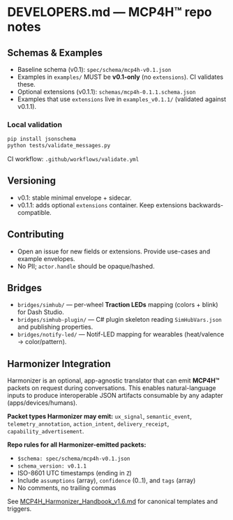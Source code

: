 # DEVELOPERS.md — MCP4H™ repo notes

## Schemas & Examples
- Baseline schema (v0.1): `spec/schema/mcp4h-v0.1.json`
- Examples in `examples/` MUST be **v0.1-only** (no `extensions`). CI validates these.
- Optional extensions (v0.1.1): `schemas/mcp4h-0.1.1.schema.json`
- Examples that use `extensions` live in `examples_v0.1.1/` (validated against v0.1.1).

### Local validation
```bash
pip install jsonschema
python tests/validate_messages.py
```
CI workflow: `.github/workflows/validate.yml`

## Versioning
- v0.1: stable minimal envelope + sidecar.
- v0.1.1: adds optional `extensions` container. Keep extensions backwards-compatible.

## Contributing
- Open an issue for new fields or extensions. Provide use-cases and example envelopes.
- No PII; `actor.handle` should be opaque/hashed.

## Bridges
- `bridges/simhub/` — per-wheel **Traction LEDs** mapping (colors + blink) for Dash Studio.
- `bridges/simhub-plugin/` — C# plugin skeleton reading `SimHubVars.json` and publishing properties.
- `bridges/notify-led/` — Notif-LED mapping for wearables (heat/valence → color/pattern).

## Harmonizer Integration

Harmonizer is an optional, app-agnostic translator that can emit **MCP4H™** packets on request during conversations.
This enables natural-language inputs to produce interoperable JSON artifacts consumable by any adapter (apps/devices/humans).

**Packet types Harmonizer may emit:** `ux_signal`, `semantic_event`, `telemetry_annotation`, `action_intent`, `delivery_receipt`, `capability_advertisement`.

**Repo rules for all Harmonizer-emitted packets:**
- `$schema: spec/schema/mcp4h-v0.1.json`
- `schema_version: v0.1.1`
- ISO-8601 UTC timestamps (ending in `Z`)
- Include `assumptions` (array), `confidence` (0..1), and `tags` (array)
- No comments, no trailing commas

See [MCP4H_Harmonizer_Handbook_v1.6.md](./MCP4H_Harmonizer_Handbook_v1.6.md) for canonical templates and triggers.
